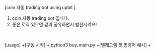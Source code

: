 [coin 자동 trading bot using upbit ]
1. coin 자동 trading bot 입니다. 
2. 좋은 로직 있으면 같이 공유하면서 발전시켜요!
<br/>

[usage]
  +[구동 시작] 
    + python3 buy_main.py
  +[텔레그램 봇 명령어 예시]
    + 
  
  
  
